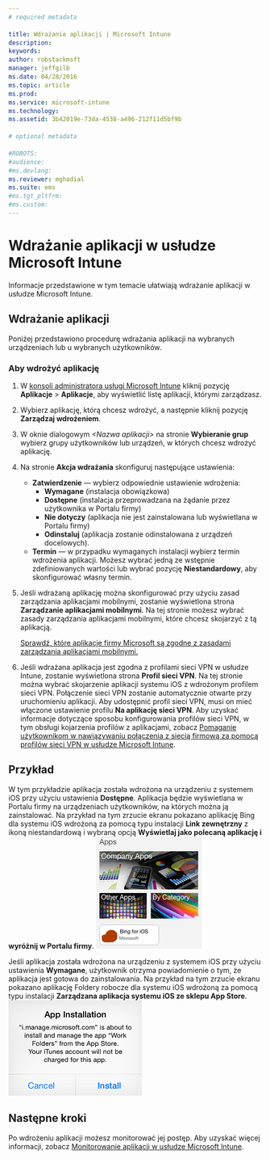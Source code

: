 ```yaml
---
# required metadata

title: Wdrażanie aplikacji | Microsoft Intune
description:
keywords:
author: robstackmsft
manager: jeffgilb
ms.date: 04/28/2016
ms.topic: article
ms.prod:
ms.service: microsoft-intune
ms.technology:
ms.assetid: 3b42019e-73da-4538-a496-212f11d5bf9b

# optional metadata

#ROBOTS:
#audience:
#ms.devlang:
ms.reviewer: mghadial
ms.suite: ems
#ms.tgt_pltfrm:
#ms.custom:
---
```

# Wdrażanie aplikacji w usłudze Microsoft Intune

Informacje przedstawione w tym temacie ułatwiają wdrażanie aplikacji w usłudze Microsoft Intune.


## Wdrażanie aplikacji
Poniżej przedstawiono procedurę wdrażania aplikacji na wybranych urządzeniach lub u wybranych użytkowników.

### Aby wdrożyć aplikację

1. W [konsoli administratora usługi Microsoft Intune](https://manage.microsoft.com) kliknij pozycję **Aplikacje** &gt; **Aplikacje**, aby wyświetlić listę aplikacji, którymi zarządzasz.

2.  Wybierz aplikację, którą chcesz wdrożyć, a następnie kliknij pozycję **Zarządzaj wdrożeniem**.

3.  W oknie dialogowym *&lt;Nazwa aplikacji&gt;* na stronie **Wybieranie grup** wybierz grupy użytkowników lub urządzeń, w których chcesz wdrożyć aplikację.

4.  Na stronie **Akcja wdrażania** skonfiguruj następujące ustawienia:

    - **Zatwierdzenie** — wybierz odpowiednie ustawienie wdrożenia:
        - **Wymagane** (instalacja obowiązkowa)
        - **Dostępne** (instalacja przeprowadzana na żądanie przez użytkownika w Portalu firmy)
        - **Nie dotyczy** (aplikacja nie jest zainstalowana lub wyświetlana w Portalu firmy)
        - **Odinstaluj** (aplikacja zostanie odinstalowana z urządzeń docelowych).
    - **Termin** — w przypadku wymaganych instalacji wybierz termin wdrożenia aplikacji. Możesz wybrać jedną ze wstępnie zdefiniowanych wartości lub wybrać pozycję **Niestandardowy**, aby skonfigurować własny termin.

5. Jeśli wdrażaną aplikację można skonfigurować przy użyciu zasad zarządzania aplikacjami mobilnymi, zostanie wyświetlona strona **Zarządzanie aplikacjami mobilnymi**. Na tej stronie możesz wybrać zasady zarządzania aplikacjami mobilnymi, które chcesz skojarzyć z tą aplikacją.

    [Sprawdź, które aplikacje firmy Microsoft są zgodne z zasadami zarządzania aplikacjami mobilnymi.](https://www.microsoft.com/en-us/server-cloud/products/microsoft-intune/partners.aspx)

6. Jeśli wdrażana aplikacja jest zgodna z profilami sieci VPN w usłudze Intune, zostanie wyświetlona strona **Profil sieci VPN**. Na tej stronie można wybrać skojarzenie aplikacji systemu iOS z wdrożonym profilem sieci VPN. Połączenie sieci VPN zostanie automatycznie otwarte przy uruchomieniu aplikacji. Aby udostępnić profil sieci VPN, musi on mieć włączone ustawienie profilu **Na aplikację sieci VPN**.
 Aby uzyskać informacje dotyczące sposobu konfigurowania profilów sieci VPN, w tym obsługi kojarzenia profilów z aplikacjami, zobacz [Pomaganie użytkownikom w nawiązywaniu połączenia z siecią firmową za pomocą profilów sieci VPN w usłudze Microsoft Intune](vpn-connections-in-microsoft-intune.md).

## Przykład

W tym przykładzie aplikacja została wdrożona na urządzeniu z systemem iOS przy użyciu ustawienia **Dostępne**.
Aplikacja będzie wyświetlana w Portalu firmy na urządzeniach użytkowników, na których można ją zainstalować. Na przykład na tym zrzucie ekranu pokazano aplikację Bing dla systemu iOS wdrożoną za pomocą typu instalacji **Link zewnętrzny** z ikoną niestandardową i wybraną opcją **Wyświetlaj jako polecaną aplikację i wyróżnij w Portalu firmy**.
    ![iOS — aplikacja dostępna](./media/available-install-on-iOS.png)

Jeśli aplikacja została wdrożona na urządzeniu z systemem iOS przy użyciu ustawienia **Wymagane**, użytkownik otrzyma powiadomienie o tym, że aplikacja jest gotowa do zainstalowania. Na przykład na tym zrzucie ekranu pokazano aplikację Foldery robocze dla systemu iOS wdrożoną za pomocą typu instalacji **Zarządzana aplikacja systemu iOS ze sklepu App Store**.
    ![iOS — aplikacja wymagana](./media/iOS-Required-install.PNG)

## Następne kroki

Po wdrożeniu aplikacji możesz monitorować jej postęp. Aby uzyskać więcej informacji, zobacz [Monitorowanie aplikacji w usłudze Microsoft Intune](monitor-apps-in-microsoft-intune.md).


<!--HONumber=Jun16_HO2-->


